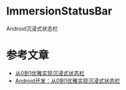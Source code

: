# ImmersionStatusBar
Android沉浸式状态栏

# 参考文章
- [从0到1优雅实现沉浸式状态栏](https://jimmysun.blog.csdn.net/article/details/100065336)
- [Android开发：从0到1优雅实现沉浸式状态栏](https://www.jianshu.com/p/11b112a7f738)
